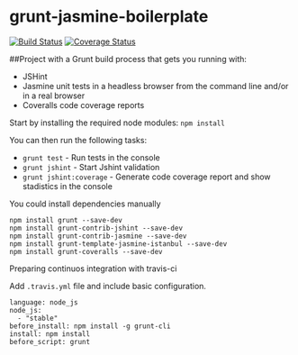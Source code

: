 # grunt-jasmine-boilerplate
[![Build Status](https://travis-ci.org/agl0809/grunt-jasmine-boilerplate.svg?branch=develop)](https://travis-ci.org/agl0809/grunt-jasmine-boilerplate)
[![Coverage Status](https://coveralls.io/repos/agl0809/grunt-jasmine-boilerplate/badge.svg?branch=develop&service=github)](https://coveralls.io/github/agl0809/grunt-jasmine-boilerplate?branch=develop)

##Project with a Grunt build process that gets you running with:

* JSHint 
* Jasmine unit tests in a headless browser from the command line and/or in a real browser
* Coveralls code coverage reports 

Start by installing the required node modules:
`npm install`

You can then run the following tasks:

* `grunt test` - Run tests in the console
* `grunt jshint` - Start Jshint validation 
* `grunt jshint:coverage` - Generate code coverage report and show stadistics in the console

You could install dependencies manually

```
npm install grunt --save-dev
npm install grunt-contrib-jshint --save-dev
npm install grunt-contrib-jasmine --save-dev
npm install grunt-template-jasmine-istanbul --save-dev
npm install grunt-coveralls --save-dev
```

Preparing continuos integration with travis-ci

Add `.travis.yml` file and include basic configuration.

```
language: node_js
node_js:
  - "stable"
before_install: npm install -g grunt-cli
install: npm install
before_script: grunt 
```
